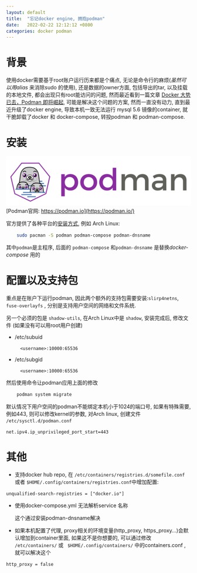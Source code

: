 ```yaml
---
layout: default
title:  "忘记docker engine, 拥抱podman"
date:   2022-02-22 12:12:12 +0800
categories: docker podman
---
```


# 背景
使用docker需要基于root账户运行历来都是个痛点, 无论是命令行的麻烦(*虽然可以用alias* 来消除sudo 的使用), 还是数据的owner方面, 包括导出的tar, 以及挂载的本地文件, 都会出现只有root能访问的问题, 然而最近看到一篇文章 [Docker 大势已去，Podman 即将崛起](https://blog.csdn.net/qq_48289488/article/details/121905018), 可能是解决这个问题的方案, 然而一直没有动力, 直到最近升级了docker engine, 导致本机一致无法运行 mysql 5.6 镜像的container, 就干脆卸载了docker 和 docker-compose, 转投podman 和 podman-compose.


# 安装

![podman](/assets/images/2021/2/podman.svg)  
[Podman官网: https://podman.io](https://podman.io/)

官方提供了各种平台的[安装方式](https://podman.io/getting-started/installation), 例如 Arch Linux:

```bash
    sudo pacman -S podman podman-compose podman-dnsname
```
其中`podman`是主程序, 后面的 `podman-compose` 和`podman-dnsname` 是替换*docker-compose* 用的 




# 配置以及支持包
重点是在账户下运行podman, 因此两个额外的支持包需要安装:`slirp4netns`, `fuse-overlayfs` , 分别是支持用户空间的网络和文件系统.

另一个必须的包是 `shadow-utils`, 在Arch Linux中是 `shadow`, 安装完成后, 修改文件 (如果没有可以用root用户创建)

* /etc/subuid

        <username>:10000:65536

* /etc/subgid

        <username>:10000:65536

然后使用命令让podman应用上面的修改

```bash
    podman system migrate
```

默认情况下用户空间的podman不能绑定本机小于1024的端口号, 如果有特殊需要, 例如443, 则可以修改kernel的参数, 对Arch linux, 创建文件 `/etc/sysctl.d/podman.conf`

```
net.ipv4.ip_unprivileged_port_start=443
```

# 其他

* 支持docker hub repo, 在 `/etc/containers/registries.d/somefile.conf` 或者 `$HOME/.config/containers/registries.conf`中增加配置:
```
unqualified-search-registries = ["docker.io"]
```

* 使用docker-compose.yml 无法解析service 名称

    这个通过安装podman-dnsname解决

* 如果本机配置了代理, proxy相关的环境变量(http_proxy, https_proxy...)会默认增加到container里面, 如果这不是你想要的, 可以通过修改 `/etc/containers/` 或 `
$HOME/.config/containers/` 中的containers.conf , 就可以解决这个
```
http_proxy = false
```